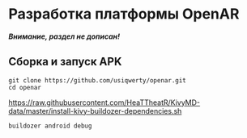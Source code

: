 # Разработка платформы OpenAR
**_Внимание, раздел не дописан!_**

## Сборка и запуск APK
```shell
git clone https://github.com/usiqwerty/openar.git
cd openar
```

https://raw.githubusercontent.com/HeaTTheatR/KivyMD-data/master/install-kivy-buildozer-dependencies.sh

```shell
buildozer android debug
```